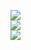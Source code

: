 ![](https://img.shields.io/github/repo-size/exoad/MusicPlayer4J)<br>
![](https://img.shields.io/github/languages/code-size/exoad/MusicPlayer4J)<br>
![](https://img.shields.io/tokei/lines/github/exoad/MusicPlayer4J)<br>
